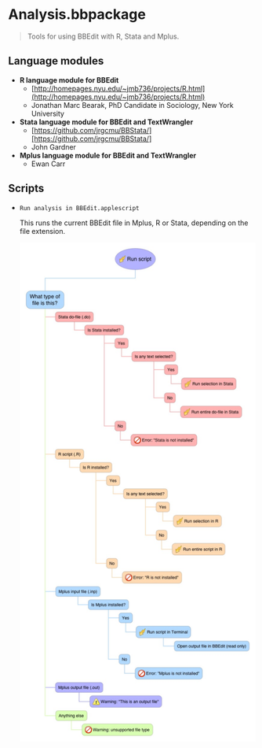 Analysis.bbpackage
==================

> Tools for using BBEdit with R, Stata and Mplus.

## Language modules

 - **R language module for BBEdit**
	- [http://homepages.nyu.edu/~jmb736/projects/R.html](http://homepages.nyu.edu/~jmb736/projects/R.html)
	- Jonathan Marc Bearak, PhD Candidate in Sociology, New York University
 - **Stata language module for BBEdit and TextWrangler**
 	- [https://github.com/jrgcmu/BBStata/][https://github.com/jrgcmu/BBStata/]
 	- John Gardner
 - **Mplus language module for BBEdit and TextWrangler**
 	- Ewan Carr

## Scripts

 - `Run analysis in BBEdit.applescript`

	This runs the current BBEdit file in Mplus, R or Stata, depending on the file extension.

	![](script.jpg)
